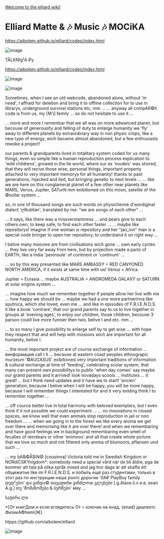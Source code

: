 [Welcome to the elliard wiki! 
](https://github.com/aibolem/elliard/wiki/)

# Elliard Matte & 🎶 Music 🎶 MOCiKA

https://aibolem.github.io/elliard/codes/index.html

![image](https://github.com/aibolem/elliard/assets/102619282/ef95d544-ec80-484d-b7d2-aaa3eb756937)

TÅLKNIgჼA ₽y

https://aibolem.github.io/elliard/codes/index.html

![image](https://github.com/aibolem/elliard/assets/102619282/b6e9f180-5da5-4958-ba29-f3bd50bbc609)


![image](https://github.com/aibolem/elliard/assets/102619282/c269a29e-8ee1-4e30-9ba7-ae475cb4b2f9)




Sometimes, when I see an old webcode, abandoned alone, without 'in need', I affraid for deletion and bring it to offline collection for to use in librarys, underground survival stations etc, mm ...
... anyway all compAR©h code is from us, my [M'i] femily ... so do not hesitate to use it ...

... more and more I remembar that we all was on more adwanced planet, but becouse of generousity and felling of duty to enlarge humanity we 'fly' away to different planets by extraordinary way in non physic crops, like a new type of energy, wich became almost abandoned, but a few enthusiasts rewoke a project!

our parents & grandparents lived in totalitary system coded for us many things, even so simple like a human reproduction process explication to 'wild childrens', growed in the lie world, where our ex 'models' was shored, that they will recive those wise, personal things, important property attached to very important memorys for all humanity!
thanks to past generations, hijacked and lied, but bringing genetic to next levels ...
... like we are here on this conglamerat planet of a few other near planets like MARS, Venus, Jupiter, SATurN mm exibitioned on this moon, satelite of the ©sollar system ...

so, in one of thousand songs are such words on physichemie d'wordiginal dialect 'ღRublian', translated by me: "we are songs of each other" ...

... it says, like there was a missverstantness ... und pears give to each others own, to keep safe, to find each other faster ...
... maybe like repositorys! imagine if one woman is repository and her "jan_inn" man is a special code bringer to open her repository, to understand it on right way ...

I belive many moovies are from civilisations wich gone ... own early cycles ... they live very far away from here, but by projection made a parts of EARTH, like a India 'peninsule' of continent or 'continum' ...

... so by this way presented like MARS AMBASSY = RED CANYONED NORTH AMERICA, if it exists at same time with us! Venus = Africa.

Jupiter = Eurasia ... maybe AUSTRALIA = ANDROMEDA GALAXY or SATURN at solar engine system ...

... imagine how much we remember together if people allow her live with me ... how happy we should be ... maybe we had a one more partnerinna like sputnica, which she loved, even me ... and like in episodes of F.R.I.E.N.D.S. it like a book 'contrare', that our grand parents say to us to live together in groups at 'evening ages', to enjoy our children, those children, becouse 3 parson could live more funnier then two, belive I and etc. mm ...

... to so many I give possibility to enlarge self by to get wise ... with hope they respect that and will help with missions wich are important for all humanity, belive I. 

... the most important project are of course exchange of information ... винформация call I it ... because at eastern coast peoples ethnograpic murzeum '©AUCASUS' exibitioned very important traditions of information & cultural exchange at time of 'feeding', celebrating scolar system, that many can present own possibilitys to public 'when day comes' say maybe our grand parents and it arrived! look novadays scools ... institutes ... it great!
... but I think need updates and it have we to start! 'ancien' generation, because I belive when I will be happy, you will be more happy, because I will remember things I interested for and it very exiding think I to remember together ...

... off cource better live in total harmony with beloved exemplars, but I even think if it not possible we could experiment ...
... no innovations in closed spaces, we know well that even animals stop reproduction in jail or non freedom ... 
... when we going in to the forest we like every aroma we get over there and memorising like it are over there! and when we remembaring and have good feelings we in background remembaring even smell of fecalies of reindears or other 'enimoos' and all that create whole picture that we love so much and not filtered only aroma of blumoors, pflansen und such ...

... my bA℞©Å$iN@ [cousinna] Victoria told me in Swedish Kingdom or NORdiCSKYnigdom*: somebody need a special vård när de bli äldre, pga de kommer att tala på olika språk mixed and jag tror dags är att skaffa ett общежитие like im F.R.I.E.N.D.S. и побыть ещё раз студентами, только в этот раз по инструкции наша роотс дорогие 'бА₽ PlayBoy family დედჼებო' და გინდა© თავადеби ვინძლოw გლეხები [.g.Alaxe.ბ.ი и.в. ехал A.g.] თუ 'მომაზომები & ბერწები' мяу ...

სატირა ლი


*[От книгДом и если вглядитесь От = ключик на енад, {enad} диалектс ФизикА©hemiЭ€]

htpps://github.com/aibolem/elliard

![image](https://github.com/aibolem/AbChemdb/assets/102619282/8df49aea-e90a-46f2-941d-6b060341d69a)
